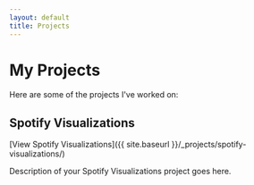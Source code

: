 ```yaml
---
layout: default
title: Projects
---
```


# My Projects

Here are some of the projects I've worked on:

## Spotify Visualizations

[View Spotify Visualizations]({{ site.baseurl }}/_projects/spotify-visualizations/)

Description of your Spotify Visualizations project goes here.

<!-- Add more projects here -->